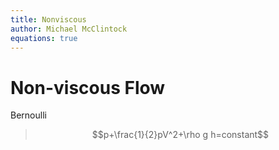 ```yaml
---
title: Nonviscous
author: Michael McClintock
equations: true
---
```


# Non-viscous Flow

Bernoulli

> $$p+\frac{1}{2}pV^2+\rho g h=constant$$
